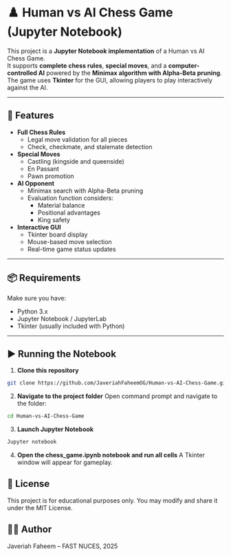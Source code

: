 # ♟️ Human vs AI Chess Game (Jupyter Notebook)

This project is a **Jupyter Notebook implementation** of a Human vs AI Chess Game.  
It supports **complete chess rules**, **special moves**, and a **computer-controlled AI** powered by the **Minimax algorithm with Alpha-Beta pruning**.  
The game uses **Tkinter** for the GUI, allowing players to play interactively against the AI.

---

## 🎯 Features

- **Full Chess Rules**
  - Legal move validation for all pieces
  - Check, checkmate, and stalemate detection
- **Special Moves**
  - Castling (kingside and queenside)
  - En Passant
  - Pawn promotion
- **AI Opponent**
  - Minimax search with Alpha-Beta pruning
  - Evaluation function considers:
    - Material balance
    - Positional advantages
    - King safety
- **Interactive GUI**
  - Tkinter board display
  - Mouse-based move selection
  - Real-time game status updates

---

## 📦 Requirements

Make sure you have:
- Python 3.x
- Jupyter Notebook / JupyterLab
- Tkinter (usually included with Python)

---

## ▶️ Running the Notebook

1. **Clone this repository**
```bash
git clone https://github.com/JaveriahFaheemOG/Human-vs-AI-Chess-Game.git
```
2. **Navigate to the project folder**
   Open command prompt and navigate to the folder:
```bash
cd Human-vs-AI-Chess-Game
```
3. **Launch Jupyter Notebook**
```bash
Jupyter notebook
```
4. **Open the chess_game.ipynb notebook and run all cells**
A Tkinter window will appear for gameplay.

## 📜 License
This project is for educational purposes only. You may modify and share it under the MIT License.

## 👩‍💻 Author
Javeriah Faheem – FAST NUCES, 2025


   
   
